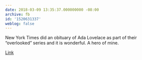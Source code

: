 ```yaml
---
date: 2018-03-09 13:35:37.000000000 -08:00
archive: fb
id: '1520631337'
weblog: false
---
```


New York Times did an obituary of Ada Lovelace as part of their “overlooked” series and it is wonderful. A hero of mine. 

[Link](https://www.nytimes.com/interactive/2018/obituaries/overlooked-ada-lovelace.html)

